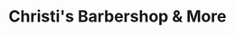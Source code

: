---
title: "Christi's Barbershop & More"
url: /cottage-grove/christis-barbershop-und-more/
shop: Friseur
---